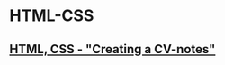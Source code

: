 # HTML-CSS

## [HTML, CSS - "Creating a CV-notes"](https://github.com/AlexeyLobanov1/HTML-CSS/blob/main/CV.html)
